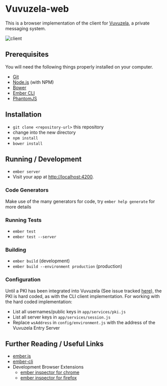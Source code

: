 # Vuvuzela-web

This is a browser implementation of the client for [Vuvuzela](https://github.com/davidlazar/vuvuzela), a private messaging system.

![client](https://github.com/jlmart88/vuvuzela-web-client/blob/master/screenshots/client.png)

## Prerequisites

You will need the following things properly installed on your computer.

* [Git](http://git-scm.com/)
* [Node.js](http://nodejs.org/) (with NPM)
* [Bower](http://bower.io/)
* [Ember CLI](http://www.ember-cli.com/)
* [PhantomJS](http://phantomjs.org/)

## Installation

* `git clone <repository-url>` this repository
* change into the new directory
* `npm install`
* `bower install`

## Running / Development

* `ember server`
* Visit your app at [http://localhost:4200](http://localhost:4200).

### Code Generators

Make use of the many generators for code, try `ember help generate` for more details

### Running Tests

* `ember test`
* `ember test --server`

### Building

* `ember build` (development)
* `ember build --environment production` (production)

### Configuration

Until a PKI has been integrated into Vuvuzela (See issue tracked [here](https://github.com/davidlazar/vuvuzela/issues/1)), the PKI is hard coded, as with the CLI client implementation. For working with the hard coded implementation:

* List all usernames/public keys in `app/services/pki.js`
* List all server keys in `app/services/session.js`
* Replace `wsAddress` in `config/environment.js` with the address of the Vuvuzela Entry Server

## Further Reading / Useful Links

* [ember.js](http://emberjs.com/)
* [ember-cli](http://www.ember-cli.com/)
* Development Browser Extensions
  * [ember inspector for chrome](https://chrome.google.com/webstore/detail/ember-inspector/bmdblncegkenkacieihfhpjfppoconhi)
  * [ember inspector for firefox](https://addons.mozilla.org/en-US/firefox/addon/ember-inspector/)

